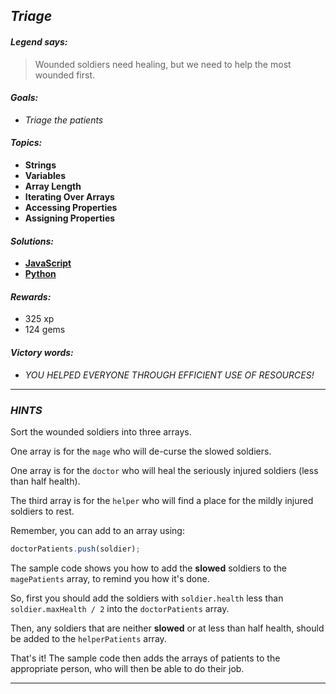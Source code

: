 ## _Triage_

#### _Legend says:_
> Wounded soldiers need healing, but we need to help the most wounded first.

#### _Goals:_
+ _Triage the patients_

#### _Topics:_
+ **Strings**
+ **Variables**
+ **Array Length**
+ **Iterating Over Arrays**
+ **Accessing Properties**
+ **Assigning Properties**

#### _Solutions:_
+ **[JavaScript](triage.js)**
+ **[Python](triage.py)**

#### _Rewards:_
+ 325 xp
+ 124 gems

#### _Victory words:_
+ _YOU HELPED EVERYONE THROUGH EFFICIENT USE OF RESOURCES!_

___

### _HINTS_

Sort the wounded soldiers into three arrays.

One array is for the `mage` who will de-curse the slowed soldiers.

One array is for the `doctor` who will heal the seriously injured soldiers (less than half health).

The third array is for the `helper` who will find a place for the mildly injured soldiers to rest.

Remember, you can add to an array using:

```javascript
doctorPatients.push(soldier);
```

The sample code shows you how to add the **slowed** soldiers to the `magePatients` array, to remind you how it's done.

So, first you should add the soldiers with `soldier.health` less than `soldier.maxHealth / 2` into the `doctorPatients` array.

Then, any soldiers that are neither **slowed** or at less than half health, should be added to the `helperPatients` array.

That's it! The sample code then adds the arrays of patients to the appropriate person, who will then be able to do their job.

___

